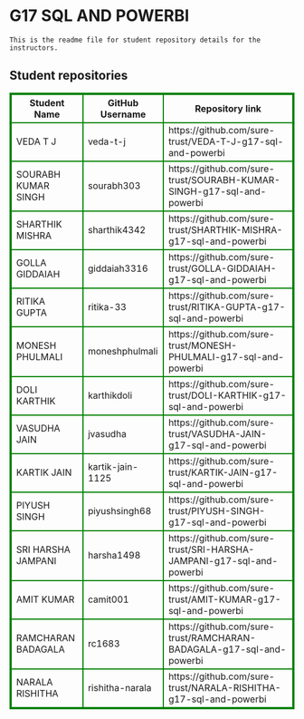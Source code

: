 # G17 SQL AND POWERBI
    This is the readme file for student repository details for the instructors.
## Student repositories 
<table style="border : 2px solid green; width:100%;">
<tr >
<th style="border : 2px solid green;">Student Name</th>
<th style="border : 2px solid green;">GitHub Username</th>
<th style="border : 2px solid green;">Repository link</th>
</tr>
<tr style="border : 2px solid green;">
<td style="border : 2px solid green;">VEDA T J</td> 

<td style="border : 2px solid green;">veda-t-j</td> 

<td style="border : 2px solid green;">https://github.com/sure-trust/VEDA-T-J-g17-sql-and-powerbi</td> 
</tr>

<tr style="border : 2px solid green;">
<td style="border : 2px solid green;">SOURABH KUMAR SINGH</td> 

<td style="border : 2px solid green;">sourabh303</td> 

<td style="border : 2px solid green;">https://github.com/sure-trust/SOURABH-KUMAR-SINGH-g17-sql-and-powerbi</td> 
</tr>

<tr style="border : 2px solid green;">
<td style="border : 2px solid green;">SHARTHIK MISHRA</td> 

<td style="border : 2px solid green;">sharthik4342</td> 

<td style="border : 2px solid green;">https://github.com/sure-trust/SHARTHIK-MISHRA-g17-sql-and-powerbi</td> 
</tr>

<tr style="border : 2px solid green;">
<td style="border : 2px solid green;">GOLLA GIDDAIAH</td> 

<td style="border : 2px solid green;">giddaiah3316</td> 

<td style="border : 2px solid green;">https://github.com/sure-trust/GOLLA-GIDDAIAH-g17-sql-and-powerbi</td> 
</tr>

<tr style="border : 2px solid green;">
<td style="border : 2px solid green;">RITIKA GUPTA</td> 

<td style="border : 2px solid green;">ritika-33</td> 

<td style="border : 2px solid green;">https://github.com/sure-trust/RITIKA-GUPTA-g17-sql-and-powerbi</td> 
</tr>

<tr style="border : 2px solid green;">
<td style="border : 2px solid green;">MONESH PHULMALI</td> 

<td style="border : 2px solid green;">moneshphulmali</td> 

<td style="border : 2px solid green;">https://github.com/sure-trust/MONESH-PHULMALI-g17-sql-and-powerbi</td> 
</tr>

<tr style="border : 2px solid green;">
<td style="border : 2px solid green;">DOLI KARTHIK</td> 

<td style="border : 2px solid green;">karthikdoli</td> 

<td style="border : 2px solid green;">https://github.com/sure-trust/DOLI-KARTHIK-g17-sql-and-powerbi</td> 
</tr>

<tr style="border : 2px solid green;">
<td style="border : 2px solid green;">VASUDHA JAIN</td> 

<td style="border : 2px solid green;">jvasudha</td> 

<td style="border : 2px solid green;">https://github.com/sure-trust/VASUDHA-JAIN-g17-sql-and-powerbi</td> 
</tr>

<tr style="border : 2px solid green;">
<td style="border : 2px solid green;">KARTIK JAIN</td> 

<td style="border : 2px solid green;">kartik-jain-1125</td> 

<td style="border : 2px solid green;">https://github.com/sure-trust/KARTIK-JAIN-g17-sql-and-powerbi</td> 
</tr>

<tr style="border : 2px solid green;">
<td style="border : 2px solid green;">PIYUSH SINGH</td> 

<td style="border : 2px solid green;">piyushsingh68</td> 

<td style="border : 2px solid green;">https://github.com/sure-trust/PIYUSH-SINGH-g17-sql-and-powerbi</td> 
</tr>

<tr style="border : 2px solid green;">
<td style="border : 2px solid green;">SRI HARSHA JAMPANI</td> 

<td style="border : 2px solid green;">harsha1498</td> 

<td style="border : 2px solid green;">https://github.com/sure-trust/SRI-HARSHA-JAMPANI-g17-sql-and-powerbi</td> 
</tr>

<tr style="border : 2px solid green;">
<td style="border : 2px solid green;">AMIT KUMAR</td> 

<td style="border : 2px solid green;">camit001</td> 

<td style="border : 2px solid green;">https://github.com/sure-trust/AMIT-KUMAR-g17-sql-and-powerbi</td> 
</tr>

<tr style="border : 2px solid green;">
<td style="border : 2px solid green;">RAMCHARAN BADAGALA</td> 

<td style="border : 2px solid green;">rc1683</td> 

<td style="border : 2px solid green;">https://github.com/sure-trust/RAMCHARAN-BADAGALA-g17-sql-and-powerbi</td> 
</tr>

<tr style="border : 2px solid green;">
<td style="border : 2px solid green;">NARALA RISHITHA</td> 

<td style="border : 2px solid green;">rishitha-narala</td> 

<td style="border : 2px solid green;">https://github.com/sure-trust/NARALA-RISHITHA-g17-sql-and-powerbi</td> 
</tr>
